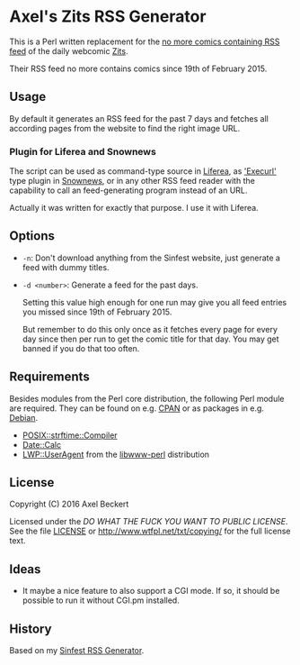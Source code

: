 Axel's Zits RSS Generator
=========================

This is a Perl written replacement for the
[no more comics containing RSS feed](http://zitscomics.com/feed/) of
the daily webcomic [Zits](http://zitscomics.com/).

Their RSS feed no more contains comics since 19th of February 2015.

Usage
-----

By default it generates an RSS feed for the past 7 days and fetches
all according pages from the website to find the right image URL.

### Plugin for Liferea and Snownews

The script can be used as command-type source in
[Liferea](http://liferea.sf.net/), as
['Execurl'](http://snownews.kcore.de/snowscripts/) type plugin in
[Snownews](http://snownews.kcore.de/), or in any other RSS feed reader
with the capability to call an feed-generating program instead of an
URL.

Actually it was written for exactly that purpose. I use it with Liferea.

Options
-------

* `-n`: Don't download anything from the Sinfest website, just generate
  a feed with dummy titles.
  
* `-d <number>`: Generate a feed for the past _<number>_ days.

  Setting this value high enough for one run may give you all feed
  entries you missed since 19th of February 2015.

  But remember to do this only once as it fetches every page for every
  day since then per run to get the comic title for that day. You may
  get banned if you do that too often.

Requirements
------------

Besides modules from the Perl core distribution, the following Perl
module are required. They can be found on e.g.
[CPAN](https://metacpan.org/) or as packages in e.g.
[Debian](https://www.debian.org/).

* [POSIX::strftime::Compiler](https://metacpan.org/release/POSIX-strftime-Compiler)
* [Date::Calc](https://metacpan.org/release/Date-Calc)
* [LWP::UserAgent](https://metacpan.org/pod/LWP::UserAgent) from the
  [libwww-perl](https://metacpan.org/release/libwww-perl) distribution

License
-------

Copyright (C) 2016 Axel Beckert

Licensed under the _DO WHAT THE FUCK YOU WANT TO PUBLIC LICENSE_. See
the file [LICENSE](LICENSE) or http://www.wtfpl.net/txt/copying/ for the full
license text.

Ideas
-----

* It maybe a nice feature to also support a CGI mode. If so, it should
  be possible to run it without CGI.pm installed.

History
-------

Based on my
[Sinfest RSS Generator](https://github.com/xtaran/sinfest-gen-rss).
